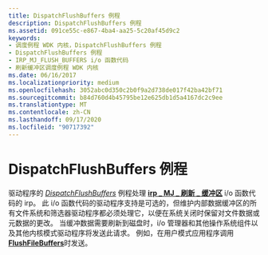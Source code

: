 ```yaml
---
title: DispatchFlushBuffers 例程
description: DispatchFlushBuffers 例程
ms.assetid: 091ce55c-e867-4ba4-aa25-5c20af45d9c2
keywords:
- 调度例程 WDK 内核，DispatchFlushBuffers 例程
- DispatchFlushBuffers 例程
- IRP_MJ_FLUSH_BUFFERS i/o 函数代码
- 刷新缓冲区调度例程 WDK 内核
ms.date: 06/16/2017
ms.localizationpriority: medium
ms.openlocfilehash: 3052abc0d350c2b0f9a2d738de017f42ba42bf71
ms.sourcegitcommit: b84d760d4b45795be12e625db1d5a4167dc2c9ee
ms.translationtype: MT
ms.contentlocale: zh-CN
ms.lasthandoff: 09/17/2020
ms.locfileid: "90717392"
---
```

# <a name="dispatchflushbuffers-routines"></a>DispatchFlushBuffers 例程





驱动程序的 [*DispatchFlushBuffers*](/windows-hardware/drivers/ddi/wdm/nc-wdm-driver_dispatch) 例程处理 [**irp \_ MJ \_ 刷新 \_ 缓冲区**](./irp-mj-flush-buffers.md) i/o 函数代码的 irp。 此 i/o 函数代码的驱动程序支持是可选的，但维护内部数据缓冲区的所有文件系统和筛选器驱动程序都必须处理它，以便在系统关闭时保留对文件数据或元数据的更改。 当缓冲数据需要刷新到磁盘时，i/o 管理器和其他操作系统组件以及其他内核模式驱动程序将发送此请求。 例如，在用户模式应用程序调用 [**FlushFileBuffers**](/windows/win32/api/fileapi/nf-fileapi-flushfilebuffers)时发送。

 

